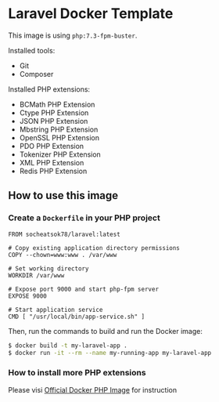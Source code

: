 # Laravel Docker Template
This image is using `php:7.3-fpm-buster`.

Installed tools:
- Git
- Composer

Installed PHP extensions:
- BCMath PHP Extension
- Ctype PHP Extension
- JSON PHP Extension
- Mbstring PHP Extension
- OpenSSL PHP Extension
- PDO PHP Extension
- Tokenizer PHP Extension
- XML PHP Extension
- Redis PHP Extension

## How to use this image
### Create a `Dockerfile` in your PHP project
```
FROM socheatsok78/laravel:latest

# Copy existing application directory permissions
COPY --chown=www:www . /var/www

# Set working directory
WORKDIR /var/www

# Expose port 9000 and start php-fpm server
EXPOSE 9000

# Start application service
CMD [ "/usr/local/bin/app-service.sh" ]
```

Then, run the commands to build and run the Docker image:

```sh
$ docker build -t my-laravel-app .
$ docker run -it --rm --name my-running-app my-laravel-app
```

### How to install more PHP extensions
Please visi [Official Docker PHP Image](https://hub.docker.com/_/php) for instruction
